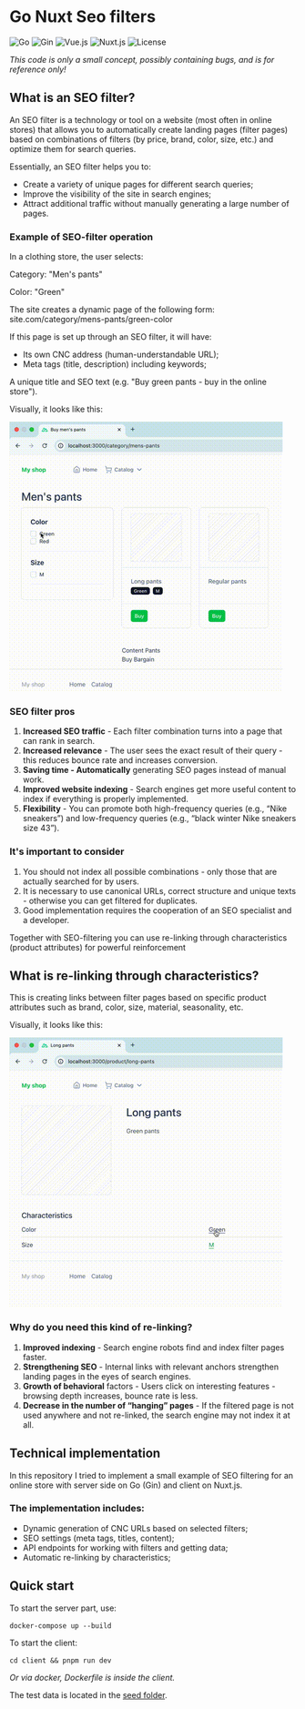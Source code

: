 # Go Nuxt Seo filters 

![Go](https://img.shields.io/badge/Backend-Go-00ADD8?logo=go&logoColor=white)
![Gin](https://img.shields.io/badge/Framework-Gin-black?logo=go&logoColor=white)
![Vue.js](https://img.shields.io/badge/Vue-3.x-42B883?logo=vue.js&logoColor=white)
![Nuxt.js](https://img.shields.io/badge/Frontend-Nuxt.js-00DC82?logo=nuxt.js&logoColor=white)
![License](https://img.shields.io/badge/license-MIT-blue.svg)

*This code is only a small concept, possibly containing bugs, and is for reference only!*

## What is an SEO filter?

An SEO filter is a technology or tool on a website (most often in online stores) that allows 
you to automatically create landing pages (filter pages) based on combinations of filters 
(by price, brand, color, size, etc.) and optimize them for search queries.

Essentially, an SEO filter helps you to:

* Create a variety of unique pages for different search queries;
* Improve the visibility of the site in search engines;
* Attract additional traffic without manually generating a large number of pages.

### Example of SEO-filter operation

In a clothing store, the user selects:

Category: "Men's pants"

Color: "Green"

The site creates a dynamic page of the following form:
site.com/category/mens-pants/green-color

If this page is set up through an SEO filter, it will have:

* Its own CNC address (human-understandable URL);
* Meta tags (title, description) including keywords;

A unique title and SEO text (e.g. "Buy green pants - buy in the online store").

Visually, it looks like this:

![Example of SEO-filter operation gif](./docs/filters.gif)


### SEO filter pros

1. **Increased SEO traffic** - Each filter combination turns into a page that can rank in search.
2. **Increased relevance** - The user sees the exact result of their query - this reduces bounce rate and increases conversion.
3. **Saving time - Automatically** generating SEO pages instead of manual work.
4. **Improved website indexing** - Search engines get more useful content to index if everything is properly implemented.
5. **Flexibility** - You can promote both high-frequency queries (e.g., “Nike sneakers”) and low-frequency queries (e.g., “black winter Nike sneakers size 43”).

### It's important to consider

1. You should not index all possible combinations - only those that are actually searched for by users.
2. It is necessary to use canonical URLs, correct structure and unique texts - otherwise you can get filtered for duplicates.
3. Good implementation requires the cooperation of an SEO specialist and a developer.


Together with SEO-filtering you can use re-linking through characteristics (product attributes) for powerful reinforcement

## What is re-linking through characteristics?

This is creating links between filter pages based on specific product attributes such as brand, color, size, material, seasonality, etc.

Visually, it looks like this:

![What is re-linking through characteristics gif](./docs/relinking.gif)

### Why do you need this kind of re-linking?

1. **Improved indexing** - Search engine robots find and index filter pages faster.
2. **Strengthening SEO** - Internal links with relevant anchors strengthen landing pages in the eyes of search engines.
3. **Growth of behavioral** factors - Users click on interesting features - browsing depth increases, bounce rate is less.
4. **Decrease in the number of “hanging” pages** - If the filtered page is not used anywhere and not re-linked, the search engine may not index it at all.

## Technical implementation

In this repository I tried to implement a small example of SEO filtering for an online store with server side on Go (Gin) and client on Nuxt.js.

### The implementation includes:

* Dynamic generation of CNC URLs based on selected filters;
* SEO settings (meta tags, titles, content);
* API endpoints for working with filters and getting data;
* Automatic re-linking by characteristics;

## Quick start

To start the server part, use:

```shell
docker-compose up --build
```

To start the client:

```shell
cd client && pnpm run dev
```

*Or via docker, Dockerfile is inside the client.*

The test data is located in the [seed folder](./seed).
